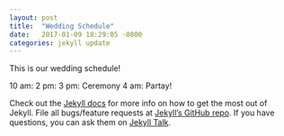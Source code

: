 ```yaml
---
layout: post
title:  "Wedding Schedule"
date:   2017-01-09 18:29:05 -0800
categories: jekyll update
---
```

This is our wedding schedule!

10 am: 
2 pm:
3 pm: Ceremony
4 am: Partay!

Check out the [Jekyll docs][jekyll-docs] for more info on how to get the most out of Jekyll. File all bugs/feature requests at [Jekyll’s GitHub repo][jekyll-gh]. If you have questions, you can ask them on [Jekyll Talk][jekyll-talk].

[jekyll-docs]: http://jekyllrb.com/docs/home
[jekyll-gh]:   https://github.com/jekyll/jekyll
[jekyll-talk]: https://talk.jekyllrb.com/

